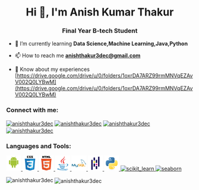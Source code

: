 
<h1 align="center">Hi 👋, I'm Anish Kumar Thakur</h1>
<h3 align="center">Final Year B-tech Student</h3>

- 🌱 I’m currently learning **Data Science,Machine Learning,Java,Python**

- 📫 How to reach me **anishthakur3dec@gmail.com**

- 📄 Know about my experiences [https://drive.google.com/drive/u/0/folders/1oxrDA7ARZ99rmMNVqEZAvV002Q0LYBwM](https://drive.google.com/drive/u/0/folders/1oxrDA7ARZ99rmMNVqEZAvV002Q0LYBwM)

<h3 align="left">Connect with me:</h3>
<p align="left">
<a href="https://linkedin.com/in/anishthakur3dec" target="blank"><img align="center" src="https://raw.githubusercontent.com/rahuldkjain/github-profile-readme-generator/master/src/images/icons/Social/linked-in-alt.svg" alt="anishthakur3dec" height="30" width="40" /></a>
<a href="https://instagram.com/anishthakur3dec" target="blank"><img align="center" src="https://raw.githubusercontent.com/rahuldkjain/github-profile-readme-generator/master/src/images/icons/Social/instagram.svg" alt="anishthakur3dec" height="30" width="40" /></a>
<a href="https://www.leetcode.com/anishthakur3dec" target="blank"><img align="center" src="https://raw.githubusercontent.com/rahuldkjain/github-profile-readme-generator/master/src/images/icons/Social/leet-code.svg" alt="anishthakur3dec" height="30" width="40" /></a>
<a href="https://auth.geeksforgeeks.org/user/anishthakur3dec" target="blank"><img align="center" src="https://raw.githubusercontent.com/rahuldkjain/github-profile-readme-generator/master/src/images/icons/Social/geeks-for-geeks.svg" alt="anishthakur3dec" height="30" width="40" /></a>
</p>

<h3 align="left">Languages and Tools:</h3>
<p align="left"> <a href="https://developer.android.com" target="_blank" rel="noreferrer"> <img src="https://raw.githubusercontent.com/devicons/devicon/master/icons/android/android-original-wordmark.svg" alt="android" width="40" height="40"/> </a> <a href="https://www.w3schools.com/css/" target="_blank" rel="noreferrer"> <img src="https://raw.githubusercontent.com/devicons/devicon/master/icons/css3/css3-original-wordmark.svg" alt="css3" width="40" height="40"/> </a> <a href="https://www.w3.org/html/" target="_blank" rel="noreferrer"> <img src="https://raw.githubusercontent.com/devicons/devicon/master/icons/html5/html5-original-wordmark.svg" alt="html5" width="40" height="40"/> </a> <a href="https://www.java.com" target="_blank" rel="noreferrer"> <img src="https://raw.githubusercontent.com/devicons/devicon/master/icons/java/java-original.svg" alt="java" width="40" height="40"/> </a> <a href="https://www.mysql.com/" target="_blank" rel="noreferrer"> <img src="https://raw.githubusercontent.com/devicons/devicon/master/icons/mysql/mysql-original-wordmark.svg" alt="mysql" width="40" height="40"/> </a> <a href="https://pandas.pydata.org/" target="_blank" rel="noreferrer"> <img src="https://raw.githubusercontent.com/devicons/devicon/2ae2a900d2f041da66e950e4d48052658d850630/icons/pandas/pandas-original.svg" alt="pandas" width="40" height="40"/> </a> <a href="https://www.python.org" target="_blank" rel="noreferrer"> <img src="https://raw.githubusercontent.com/devicons/devicon/master/icons/python/python-original.svg" alt="python" width="40" height="40"/> </a> <a href="https://scikit-learn.org/" target="_blank" rel="noreferrer"> <img src="https://upload.wikimedia.org/wikipedia/commons/0/05/Scikit_learn_logo_small.svg" alt="scikit_learn" width="40" height="40"/> </a> <a href="https://seaborn.pydata.org/" target="_blank" rel="noreferrer"> <img src="https://seaborn.pydata.org/_images/logo-mark-lightbg.svg" alt="seaborn" width="40" height="40"/> </a> </p>

<p><img align="left" src="https://github-readme-stats.vercel.app/api/top-langs?username=anishthakur3dec&show_icons=true&locale=en&layout=compact" alt="anishthakur3dec" /></p>

<p>&nbsp;<img align="center" src="https://github-readme-stats.vercel.app/api?username=anishthakur3dec&show_icons=true&locale=en" alt="anishthakur3dec" /></p>
